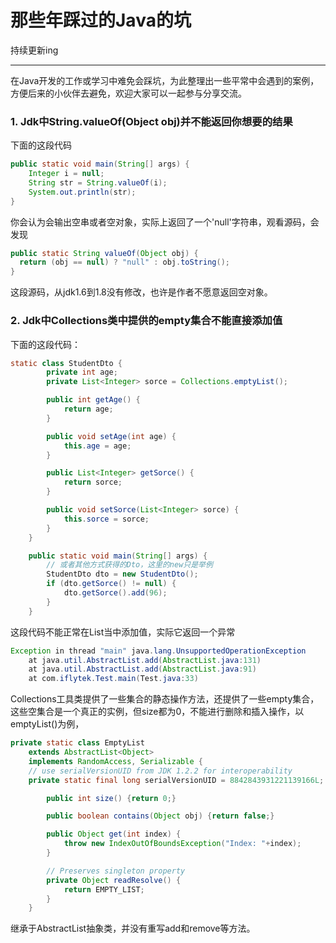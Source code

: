 # 那些年踩过的Java的坑
持续更新ing

------

在Java开发的工作或学习中难免会踩坑，为此整理出一些平常中会遇到的案例，方便后来的小伙伴去避免，欢迎大家可以一起参与分享交流。

### 1. Jdk中String.valueOf(Object obj)并不能返回你想要的结果
下面的这段代码
``` java
public static void main(String[] args) {
	Integer i = null;
	String str = String.valueOf(i);
	System.out.println(str);
}
```
你会认为会输出空串或者空对象，实际上返回了一个'null'字符串，观看源码，会发现
``` java
public static String valueOf(Object obj) {
  return (obj == null) ? "null" : obj.toString();
}
```
这段源码，从jdk1.6到1.8没有修改，也许是作者不愿意返回空对象。

### 2. Jdk中Collections类中提供的empty集合不能直接添加值
下面的这段代码：
``` java
static class StudentDto {
		private int age;
		private List<Integer> sorce = Collections.emptyList();

		public int getAge() {
			return age;
		}

		public void setAge(int age) {
			this.age = age;
		}

		public List<Integer> getSorce() {
			return sorce;
		}

		public void setSorce(List<Integer> sorce) {
			this.sorce = sorce;
		}
	}

	public static void main(String[] args) {
		// 或者其他方式获得的Dto，这里的new只是举例
		StudentDto dto = new StudentDto();
		if (dto.getSorce() != null) {
			dto.getSorce().add(96);
		}
	}
```
这段代码不能正常在List当中添加值，实际它返回一个异常
``` java
Exception in thread "main" java.lang.UnsupportedOperationException
	at java.util.AbstractList.add(AbstractList.java:131)
	at java.util.AbstractList.add(AbstractList.java:91)
	at com.iflytek.Test.main(Test.java:33)
```
Collections工具类提供了一些集合的静态操作方法，还提供了一些empty集合，这些空集合是一个真正的实例，但size都为0，不能进行删除和插入操作，以emptyList()为例，
```java
private static class EmptyList
	extends AbstractList<Object>
	implements RandomAccess, Serializable {
	// use serialVersionUID from JDK 1.2.2 for interoperability
	private static final long serialVersionUID = 8842843931221139166L;

        public int size() {return 0;}

        public boolean contains(Object obj) {return false;}

        public Object get(int index) {
            throw new IndexOutOfBoundsException("Index: "+index);
        }

        // Preserves singleton property
        private Object readResolve() {
            return EMPTY_LIST;
        }
    }
```
继承于AbstractList抽象类，并没有重写add和remove等方法。
